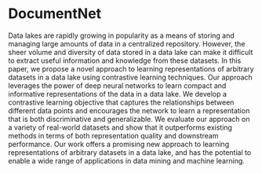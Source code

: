 # DocumentNet

Data lakes are rapidly growing in popularity as a means of storing and managing large amounts of data in a centralized repository. However, the sheer volume and diversity of data stored in a data lake can make it difficult to extract useful information and knowledge from these datasets. In this paper, we propose a novel approach to learning representations of arbitrary datasets in a data lake using contrastive learning techniques. Our approach leverages the power of deep neural networks to learn compact and informative representations of the data in a data lake. We develop a contrastive learning objective that captures the relationships between different data points and encourages the network to learn a representation that is both discriminative and generalizable. We evaluate our approach on a variety of real-world datasets and show that it outperforms existing methods in terms of both representation quality and downstream performance. Our work offers a promising new approach to learning representations of arbitrary datasets in a data lake, and has the potential to enable a wide range of applications in data mining and machine learning.
